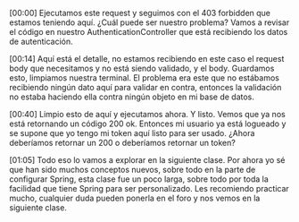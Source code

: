 [00:00] Ejecutamos este request y seguimos con el 403 forbidden que estamos teniendo aquí. ¿Cuál puede ser nuestro problema? Vamos a revisar el código en nuestro AuthenticationController que está recibiendo los datos de autenticación.

[00:14] Aquí está el detalle, no estamos recibiendo en este caso el request body que necesitamos y no está siendo validado, y el body. Guardamos esto, limpiamos nuestra terminal. El problema era este que no estábamos recibiendo ningún dato aquí para validar en contra, entonces la validación no estaba haciendo ella contra ningún objeto en mi base de datos.

[00:40] Limpio esto de aquí y ejecutamos ahora. Y listo. Vemos que ya nos está retornando un código 200 ok. Entonces mi usuario ya está logueado y se supone que yo tengo mi token aquí listo para ser usado. ¿Ahora deberíamos retornar un 200 o deberíamos retornar un token?

[01:05] Todo eso lo vamos a explorar en la siguiente clase. Por ahora yo sé que han sido muchos conceptos nuevos, sobre todo en la parte de configurar Spring, esta clase fue un poco larga, sobre todo por toda la facilidad que tiene Spring para ser personalizado. Les recomiendo practicar mucho, cualquier duda pueden ponerla en el foro y nos vemos en la siguiente clase.

